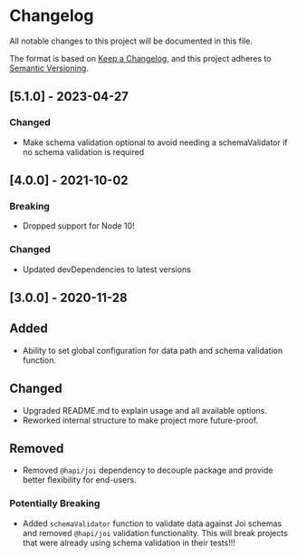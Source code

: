 # Changelog

All notable changes to this project will be documented in this file.

The format is based on [Keep a Changelog](https://keepachangelog.com/en/1.0.0/),
and this project adheres to [Semantic Versioning](https://semver.org/spec/v2.0.0.html).

## [5.1.0] - 2023-04-27

### Changed

- Make schema validation optional to avoid needing a schemaValidator if no schema validation is required

## [4.0.0] - 2021-10-02

### Breaking

- Dropped support for Node 10!

### Changed

- Updated devDependencies to latest versions

## [3.0.0] - 2020-11-28

## Added

- Ability to set global configuration for data path and schema validation function.

## Changed

- Upgraded README.md to explain usage and all available options.
- Reworked internal structure to make project more future-proof.

## Removed

- Removed `@hapi/joi` dependency to decouple package and provide better flexibility for end-users.

### Potentially Breaking

- Added `schemaValidator` function to validate data against Joi schemas and removed `@hapi/joi` validation functionality. This will break projects that were already using schema validation in their tests!!!
